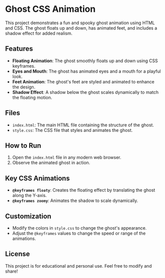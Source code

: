 # Ghost CSS Animation

This project demonstrates a fun and spooky ghost animation using HTML and CSS. The ghost floats up and down, has animated feet, and includes a shadow effect for added realism.

## Features
- **Floating Animation**: The ghost smoothly floats up and down using CSS keyframes.
- **Eyes and Mouth**: The ghost has animated eyes and a mouth for a playful look.
- **Feet Animation**: The ghost's feet are styled and animated to enhance the design.
- **Shadow Effect**: A shadow below the ghost scales dynamically to match the floating motion.

## Files
- `index.html`: The main HTML file containing the structure of the ghost.
- `style.css`: The CSS file that styles and animates the ghost.

## How to Run
1. Open the `index.html` file in any modern web browser.
2. Observe the animated ghost in action.

## Key CSS Animations
- **`@keyframes floaty`**: Creates the floating effect by translating the ghost along the Y-axis.
- **`@keyframes zoomy`**: Animates the shadow to scale dynamically.

## Customization
- Modify the colors in `style.css` to change the ghost's appearance.
- Adjust the `@keyframes` values to change the speed or range of the animations.

## License
This project is for educational and personal use. Feel free to modify and share!